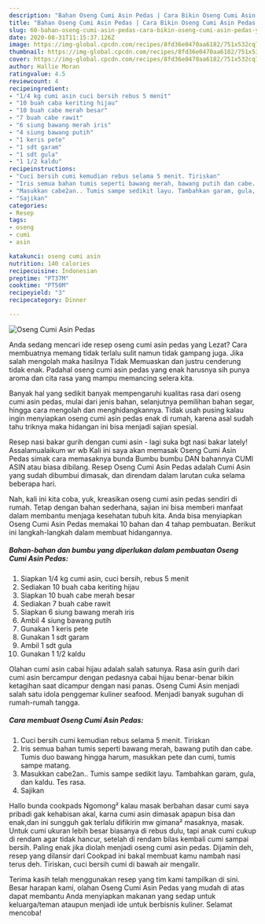 ```yaml
---
description: "Bahan Oseng Cumi Asin Pedas | Cara Bikin Oseng Cumi Asin Pedas Yang Enak dan Simpel"
title: "Bahan Oseng Cumi Asin Pedas | Cara Bikin Oseng Cumi Asin Pedas Yang Enak dan Simpel"
slug: 60-bahan-oseng-cumi-asin-pedas-cara-bikin-oseng-cumi-asin-pedas-yang-enak-dan-simpel
date: 2020-08-31T11:15:37.126Z
image: https://img-global.cpcdn.com/recipes/8fd36e0470aa6182/751x532cq70/oseng-cumi-asin-pedas-foto-resep-utama.jpg
thumbnail: https://img-global.cpcdn.com/recipes/8fd36e0470aa6182/751x532cq70/oseng-cumi-asin-pedas-foto-resep-utama.jpg
cover: https://img-global.cpcdn.com/recipes/8fd36e0470aa6182/751x532cq70/oseng-cumi-asin-pedas-foto-resep-utama.jpg
author: Hallie Moran
ratingvalue: 4.5
reviewcount: 4
recipeingredient:
- "1/4 kg cumi asin cuci bersih rebus 5 menit"
- "10 buah caba keriting hijau"
- "10 buah cabe merah besar"
- "7 buah cabe rawit"
- "6 siung bawang merah iris"
- "4 siung bawang putih"
- "1 keris pete"
- "1 sdt garam"
- "1 sdt gula"
- "1 1/2 kaldu"
recipeinstructions:
- "Cuci bersih cumi kemudian rebus selama 5 menit. Tiriskan"
- "Iris semua bahan tumis seperti bawang merah, bawang putih dan cabe. Tumis duo bawang hingga harum, masukkan pete dan cumi, tumis sampe matang."
- "Masukkan cabe2an.. Tumis sampe sedikit layu. Tambahkan garam, gula, dan kaldu. Tes rasa."
- "Sajikan"
categories:
- Resep
tags:
- oseng
- cumi
- asin

katakunci: oseng cumi asin 
nutrition: 140 calories
recipecuisine: Indonesian
preptime: "PT37M"
cooktime: "PT50M"
recipeyield: "3"
recipecategory: Dinner

---
```



![Oseng Cumi Asin Pedas](https://img-global.cpcdn.com/recipes/8fd36e0470aa6182/751x532cq70/oseng-cumi-asin-pedas-foto-resep-utama.jpg)

Anda sedang mencari ide resep oseng cumi asin pedas yang Lezat? Cara membuatnya memang tidak terlalu sulit namun tidak gampang juga. Jika salah mengolah maka hasilnya Tidak Memuaskan dan justru cenderung tidak enak. Padahal oseng cumi asin pedas yang enak harusnya sih punya aroma dan cita rasa yang mampu memancing selera kita.

Banyak hal yang sedikit banyak mempengaruhi kualitas rasa dari oseng cumi asin pedas, mulai dari jenis bahan, selanjutnya pemilihan bahan segar, hingga cara mengolah dan menghidangkannya. Tidak usah pusing kalau ingin menyiapkan oseng cumi asin pedas enak di rumah, karena asal sudah tahu triknya maka hidangan ini bisa menjadi sajian spesial.

Resep nasi bakar gurih dengan cumi asin - lagi suka bgt nasi bakar lately! Assalamualaikum wr wb Kali ini saya akan memasak Oseng Cumi Asin Pedas simak cara memasaknya bunda Bumbu bumbu DAN bahannya CUMI ASIN atau biasa dibilang. Resep Oseng Cumi Asin Pedas adalah Cumi Asin yang sudah dibumbui dimasak, dan direndam dalam larutan cuka selama beberapa hari.


Nah, kali ini kita coba, yuk, kreasikan oseng cumi asin pedas sendiri di rumah. Tetap dengan bahan sederhana, sajian ini bisa memberi manfaat dalam membantu menjaga kesehatan tubuh kita. Anda bisa menyiapkan Oseng Cumi Asin Pedas memakai 10 bahan dan 4 tahap pembuatan. Berikut ini langkah-langkah dalam membuat hidangannya.

<!--inarticleads1-->

##### Bahan-bahan dan bumbu yang diperlukan dalam pembuatan Oseng Cumi Asin Pedas:

1. Siapkan 1/4 kg cumi asin, cuci bersih, rebus 5 menit
1. Sediakan 10 buah caba keriting hijau
1. Siapkan 10 buah cabe merah besar
1. Sediakan 7 buah cabe rawit
1. Siapkan 6 siung bawang merah iris
1. Ambil 4 siung bawang putih
1. Gunakan 1 keris pete
1. Gunakan 1 sdt garam
1. Ambil 1 sdt gula
1. Gunakan 1 1/2 kaldu


Olahan cumi asin cabai hijau adalah salah satunya. Rasa asin gurih dari cumi asin bercampur dengan pedasnya cabai hijau benar-benar bikin ketagihan saat dicampur dengan nasi panas. Oseng Cumi Asin menjadi salah satu idola penggemar kuliner seafood. Menjadi banyak suguhan di rumah-rumah tangga. 

<!--inarticleads2-->

##### Cara membuat Oseng Cumi Asin Pedas:

1. Cuci bersih cumi kemudian rebus selama 5 menit. Tiriskan
1. Iris semua bahan tumis seperti bawang merah, bawang putih dan cabe. Tumis duo bawang hingga harum, masukkan pete dan cumi, tumis sampe matang.
1. Masukkan cabe2an.. Tumis sampe sedikit layu. Tambahkan garam, gula, dan kaldu. Tes rasa.
1. Sajikan


Hallo bunda cookpads Ngomong² kalau masak berbahan dasar cumi saya pribadi gak kehabisan akal, karna cumi asin dimasak apapun bisa dan enak,dan ini sungguh gak terlalu difikirin mw gimana² masaknya, masak. Untuk cumi ukuran lebih besar biasanya di rebus dulu, tapi anak cumi cukup di rendam agar tidak hancur, setelah di rendam bilas kembali cumi sampai bersih. Paling enak jika diolah menjadi oseng cumi asin pedas. Dijamin deh, resep yang dilansir dari Cookpad ini bakal membuat kamu nambah nasi terus deh. Tiriskan, cuci bersih cumi di bawah air mengalir. 

Terima kasih telah menggunakan resep yang tim kami tampilkan di sini. Besar harapan kami, olahan Oseng Cumi Asin Pedas yang mudah di atas dapat membantu Anda menyiapkan makanan yang sedap untuk keluarga/teman ataupun menjadi ide untuk berbisnis kuliner. Selamat mencoba!
